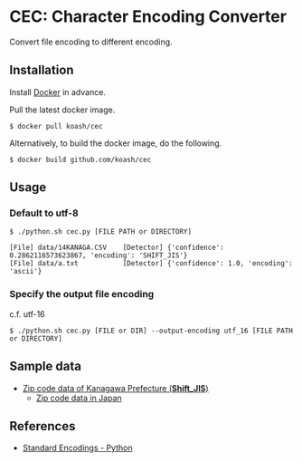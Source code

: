 # CEC: Character Encoding Converter

Convert file encoding to different encoding.

## Installation

Install [Docker](https://www.docker.com/) in advance.

Pull the latest docker image.

```
$ docker pull koash/cec
```

Alternatively, to build the docker image, do the following.

```
$ docker build github.com/koash/cec
```

## Usage

### Default to utf-8 

```
$ ./python.sh cec.py [FILE PATH or DIRECTORY]
```

```
[File] data/14KANAGA.CSV	[Detector] {'confidence': 0.2862116573623867, 'encoding': 'SHIFT_JIS'}
[File] data/a.txt	        [Detector] {'confidence': 1.0, 'encoding': 'ascii'}
```

### Specify the output file encoding

c.f. utf-16

```
$ ./python.sh cec.py [FILE or DIR] --output-encoding utf_16 [FILE PATH or DIRECTORY]
```

## Sample data

- [Zip code data of Kanagawa Prefecture (**Shift_JIS**)](http://www.post.japanpost.jp/zipcode/dl/kogaki/zip/14kanaga.zip)
    - [Zip code data in Japan](http://www.post.japanpost.jp/zipcode/dl/kogaki-zip.html)

## References

- [Standard Encodings - Python](https://docs.python.org/2.7/library/codecs.html#standard-encodings)